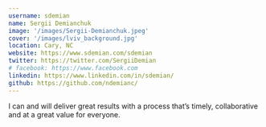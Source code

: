 ```yaml
---
username: sdemian
name: Sergii Demianchuk
image: '/images/Sergii-Demianchuk.jpeg'
cover: '/images/lviv_background.jpg'
location: Cary, NC
website: https://www.sdemian.com/sdemian
twitter: https://twitter.com/SergiiDemian
# facebook: https://www.facebook.com
linkedin: https://www.linkedin.com/in/sdemian/
github: https://github.com/ndemianc/
---
```

I can and will deliver great results with a process that’s timely, collaborative and at a great value for everyone.